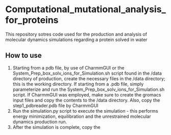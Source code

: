 # Computational_mutational_analysis_for_proteins
This repository sotres code used for the production and analysis of molecular dynamics simulations regarding a protein solved in water



## How to use

1. Starting from a pdb file, by use of CharmmGUI or the System_Prep_box_solv_ions_for_Simulation.sh script found in the /data directory of production, create the necessary files in the /data
directory; this is the working directory. If starting from a .pdb file, simply parameterize and run the System_Prep_box_solv_ions_for_Simulation.sh script. If CharmmGUI was employed, make sure to create the gromacs input files and copy the contents to the /data directory. Also, copy the step1_pdbreader.pdb file by CharmmGUI
2. Run the simulation.py script to execute the simulation - this performs energy minimization, equilibration and the unrestrained molecular dynamics production run.
3. After the simulation is complete, copy the

